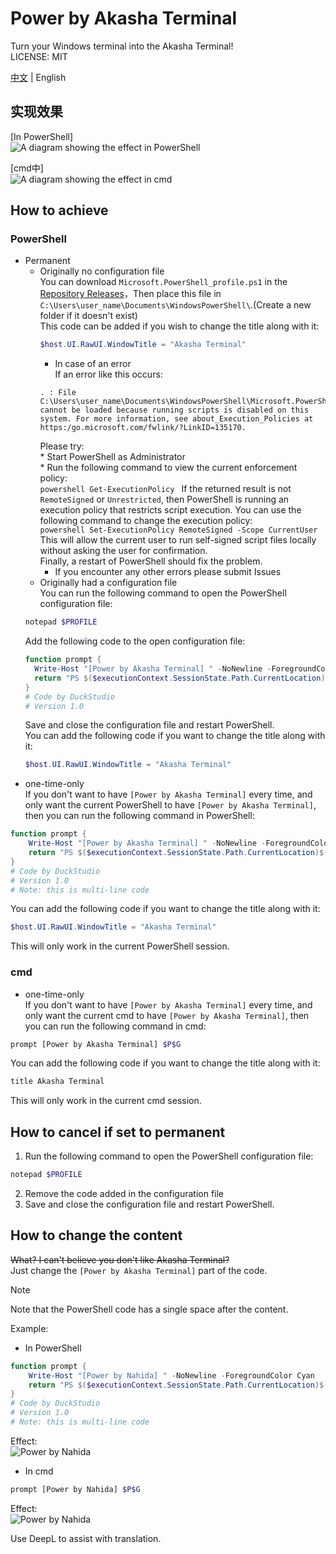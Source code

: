 # Power by Akasha Terminal

Turn your Windows terminal into the Akasha Terminal!<br>
LICENSE: MIT<br>

[中文](https://github.com/DuckDuckStudio/power_by_akasha_terminal/blob/main/README.md) | English

## 实现效果

[In PowerShell]<br>
![A diagram showing the effect in PowerShell](https://duckduckstudio.github.io/power_by_akasha_terminal/PowerShell中的效果展示图.png)<br>

[cmd中]<br>
![A diagram showing the effect in cmd](https://duckduckstudio.github.io/power_by_akasha_terminal/cmd中的效果展示图.png)<br>

## How to achieve

### PowerShell
* Permanent<br>
  * Originally no configuration file<br>
    You can download `Microsoft.PowerShell_profile.ps1` in the [Repository Releases](https://github.com/DuckDuckStudio/power_by_akasha_terminal/releases/)，Then place this file in `C:\Users\user_name\Documents\WindowsPowerShell\`.(Create a new folder if it doesn't exist)<br>
      This code can be added if you wish to change the title along with it:<br>
      ```powershell
      $host.UI.RawUI.WindowTitle = "Akasha Terminal"
      ```
      * In case of an error<br>
      If an error like this occurs:<br>
      ```
      . : File C:\Users\user_name\Documents\WindowsPowerShell\Microsoft.PowerShell_profile.ps1 cannot be loaded because running scripts is disabled on this system. For more information, see about_Execution_Policies at https:/go.microsoft.com/fwlink/?LinkID=135170.
      ```
      Please try:<br>
        * Start PowerShell as Administrator<br>
        * Run the following command to view the current enforcement policy:<br>
        ```powershell
        Get-ExecutionPolicy
        ```
        If the returned result is not `RemoteSigned` or `Unrestricted`, then PowerShell is running an execution policy that restricts script execution. You can use the following command to change the execution policy:<br>
        ```powershell
        Set-ExecutionPolicy RemoteSigned -Scope CurrentUser
        ```
        This will allow the current user to run self-signed script files locally without asking the user for confirmation.<br>
        Finally, a restart of PowerShell should fix the problem.<br>
      * If you encounter any other errors please submit Issues<br>
  * Originally had a configuration file<br>
  You can run the following command to open the PowerShell configuration file:<br>
  ```powershell
  notepad $PROFILE
  ```
  Add the following code to the open configuration file:
  ```powershell
  function prompt {
    Write-Host "[Power by Akasha Terminal] " -NoNewline -ForegroundColor Cyan
    return "PS $($executionContext.SessionState.Path.CurrentLocation)$('>' * ($nestedPromptLevel + 1)) "
  }
  # Code by DuckStudio
  # Version 1.0
  ```
  Save and close the configuration file and restart PowerShell.<br>
  You can add the following code if you want to change the title along with it:<br>
  ```powershell
  $host.UI.RawUI.WindowTitle = "Akasha Terminal"
  ```
* one-time-only<br>
If you don't want to have `[Power by Akasha Terminal]` every time, and only want the current PowerShell to have `[Power by Akasha Terminal]`, then you can run the following command in PowerShell:
```powershell
function prompt {
    Write-Host "[Power by Akasha Terminal] " -NoNewline -ForegroundColor Cyan
    return "PS $($executionContext.SessionState.Path.CurrentLocation)$('>' * ($nestedPromptLevel + 1)) "
}
# Code by DuckStudio
# Version 1.0
# Note: this is multi-line code
```
You can add the following code if you want to change the title along with it:<br>
```powershell
$host.UI.RawUI.WindowTitle = "Akasha Terminal"
```
This will only work in the current PowerShell session.<br>

### cmd

* one-time-only<br>
If you don't want to have `[Power by Akasha Terminal]` every time, and only want the current cmd to have `[Power by Akasha Terminal]`, then you can run the following command in cmd:<br>
```bash
prompt [Power by Akasha Terminal] $P$G
```
You can add the following code if you want to change the title along with it:<br>
```bash
title Akasha Terminal
```
This will only work in the current cmd session.<br>

## How to cancel if set to permanent

1. Run the following command to open the PowerShell configuration file:<br>
  ```powershell
  notepad $PROFILE
  ```
2. Remove the code added in the configuration file<br>
3. Save and close the configuration file and restart PowerShell.<br>

## How to change the content

~~What? I can't believe you don't like Akasha Terminal?~~<br>
Just change the `[Power by Akasha Terminal]` part of the code.<br>

> [!NOTE]
> Note that the PowerShell code has a single space after the content.<br>

Example:<br>
* In PowerShell<br>
```powershell
function prompt {
    Write-Host "[Power by Nahida] " -NoNewline -ForegroundColor Cyan
    return "PS $($executionContext.SessionState.Path.CurrentLocation)$('>' * ($nestedPromptLevel + 1)) "
}
# Code by DuckStudio
# Version 1.0
# Note: this is multi-line code
```
Effect:<br>
![Power by Nahida](https://duckduckstudio.github.io/power_by_akasha_terminal/PowerShell-Nahida.png)<br>
* In cmd<br>
```bash
prompt [Power by Nahida] $P$G
```
Effect:<br>
![Power by Nahida](https://duckduckstudio.github.io/power_by_akasha_terminal/cmd-Nahida.png)<br>

Use DeepL to assist with translation.<br>